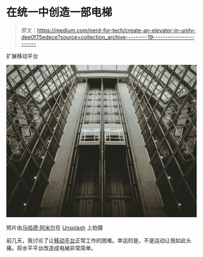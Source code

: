 # 在统一中创造一部电梯

> 原文：<https://medium.com/nerd-for-tech/create-an-elevator-in-unity-dee0f75edece?source=collection_archive---------19----------------------->

扩展移动平台

![](img/d7547c01885b79b9d2f950f7d8b62e13.png)

照片由[马哈德·阿米尔](https://unsplash.com/@mahadaamir?utm_source=medium&utm_medium=referral)在 [Unsplash](https://unsplash.com?utm_source=medium&utm_medium=referral) 上拍摄

前几天，我讨论了让[移动平台](/nerd-for-tech/moving-platforms-in-unity-86d0c6f05d85)正常工作的困难。幸运的是，不是运动让我如此头痛。将水平平台改造成电梯非常简单。